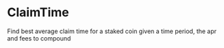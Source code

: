 # ClaimTime
 Find best average claim time for a staked coin given a time period, the apr and fees to compound

